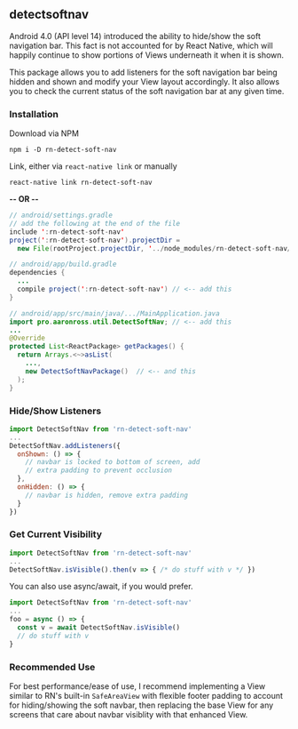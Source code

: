 ## detectsoftnav

Android 4.0 (API level 14) introduced the ability to hide/show the soft
navigation bar. This fact is not accounted for by React Native, which will
happily continue to show portions of Views underneath it when it is shown.

This package allows you to add listeners for the soft navigation bar being
hidden and shown and modify your View layout accordingly. It also allows you
to check the current status of the soft navigation bar at any given time.

### Installation

Download via NPM

```shell
npm i -D rn-detect-soft-nav
```

Link, either via `react-native link` or manually

```shell
react-native link rn-detect-soft-nav
```

**-- OR --**

```java
// android/settings.gradle
// add the following at the end of the file
include ':rn-detect-soft-nav'
project(':rn-detect-soft-nav').projectDir =
  new File(rootProject.projectDir, '../node_modules/rn-detect-soft-nav/android')

// android/app/build.gradle
dependencies {
  ...
  compile project(':rn-detect-soft-nav') // <-- add this
}

// android/app/src/main/java/.../MainApplication.java
import pro.aaronross.util.DetectSoftNav; // <-- add this
...
@Override
protected List<ReactPackage> getPackages() {
  return Arrays.<~>asList(
    ...,
    new DetectSoftNavPackage()  // <-- and this
  );
}
```

### Hide/Show Listeners

```js
import DetectSoftNav from 'rn-detect-soft-nav'
...
DetectSoftNav.addListeners({
  onShown: () => {
    // navbar is locked to bottom of screen, add
    // extra padding to prevent occlusion
  },
  onHidden: () => {
    // navbar is hidden, remove extra padding
  }
})
```

### Get Current Visibility

```js
import DetectSoftNav from 'rn-detect-soft-nav'
...
DetectSoftNav.isVisible().then(v => { /* do stuff with v */ })
```

You can also use async/await, if you would prefer.

```js
import DetectSoftNav from 'rn-detect-soft-nav'
...
foo = async () => {
  const v = await DetectSoftNav.isVisible()
  // do stuff with v
}
```

### Recommended Use

For best performance/ease of use, I recommend implementing a View similar to
RN's built-in `SafeAreaView` with flexible footer padding to account for
hiding/showing the soft navbar, then replacing the base View for any screens
that care about navbar visiblity with that enhanced View.

